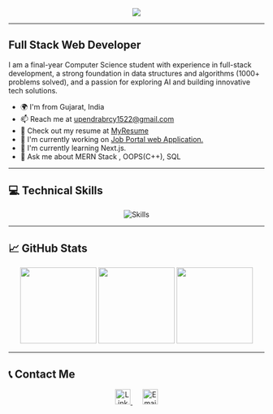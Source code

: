 <p align="center">
  <img src="https://readme-typing-svg.herokuapp.com?color=7FFF00&width=380&height=28&lines=Hi+I'm+Upendra+Kumar;Nice+To+Meet+You!&center=true">
</p>


---

## Full Stack Web Developer

I am a final-year Computer Science student with experience in full-stack development, a strong foundation in data structures and algorithms (1000+ problems solved), and a passion for exploring AI and building innovative tech solutions.

- 🌍 I'm from Gujarat, India
- 📫 Reach me at [upendrabrcy1522@gmail.com](mailto:upendrabrcy1522@gmail.com)
- 📄 Check out my resume at [MyResume](http://drive.google.com/file/d/1c_w6vl--q1snHv7wBuolOgLLTz4VDchF/view?usp=sharing)
- 🔭 I'm currently working on [Job Portal web Application.](github.com/upendra14/Job-Portal)
- 🌱 I'm currently learning Next.js.
- 💬 Ask me about MERN Stack , OOPS(C++), SQL

---

## 💻 Technical Skills
<p align="center">
  <img src="https://skillicons.dev/icons?i=html,css,js,java,cpp,react,nextjs,nodejs,express,mongodb,mysql,git,github,bootstrap,tailwind,postman,redux,docker,figma,vscode,aws" alt="Skills">
</p>

---

## 📈 GitHub Stats

<p align="center">
  <img src="https://github-readme-stats.vercel.app/api?username=upendra14&theme=radical&show_icons=true&hide_border=false&count_private=true" height="150" />
  <img src="https://github-readme-stats.vercel.app/api/top-langs/?username=upendra14&theme=radical&layout=compact&hide_border=false" height="150" />
  <img src="https://github-readme-streak-stats.herokuapp.com/?user=upendra14&theme=radical&hide_border=false" height="150" />
</p>

---

## 📞 Contact Me

<p align="center">
  <a href="https://www.linkedin.com/in/upendra-kumar-148369158/" target="_blank">
    <img src="https://img.icons8.com/color/48/linkedin.png" alt="LinkedIn" height="30" />
  </a>
  &nbsp;&nbsp;&nbsp;&nbsp;
  <a href="mailto:upendrabrcy1522@gmail.com" target="_blank">
    <img src="https://img.icons8.com/color/48/gmail-new.png" alt="Email" height="30" />
  </a>
</p>

